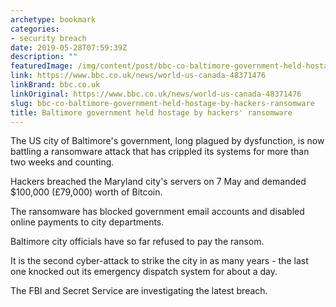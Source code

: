 ```yaml
---
archetype: bookmark
categories:
- security breach
date: 2019-05-28T07:59:39Z
description: ""
featuredImage: /img/content/post/bbc-co-baltimore-government-held-hostage-by-hackers-ransomware.jpg
link: https://www.bbc.co.uk/news/world-us-canada-48371476
linkBrand: bbc.co.uk
linkOriginal: https://www.bbc.co.uk/news/world-us-canada-48371476
slug: bbc-co-baltimore-government-held-hostage-by-hackers-ransomware
title: Baltimore government held hostage by hackers' ransomware
---
```

The US city of Baltimore's government, long plagued by dysfunction, is now battling a ransomware attack that has crippled its systems for more than two weeks and counting.

Hackers breached the Maryland city's servers on 7 May and demanded $100,000 (£79,000) worth of Bitcoin.

The ransomware has blocked government email accounts and disabled online payments to city departments.

Baltimore city officials have so far refused to pay the ransom.

It is the second cyber-attack to strike the city in as many years - the last one knocked out its emergency dispatch system for about a day.

The FBI and Secret Service are investigating the latest breach.

